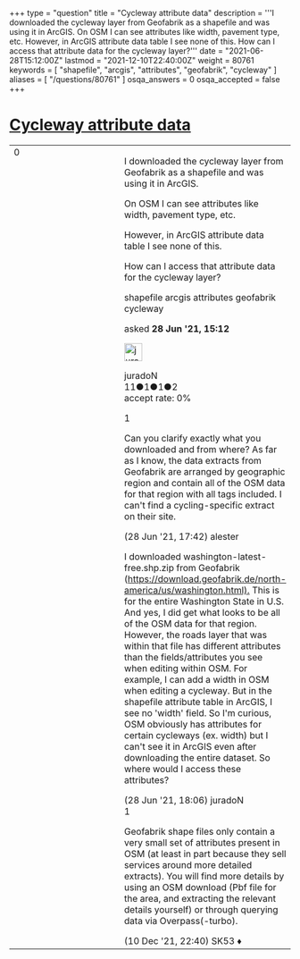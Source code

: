 +++
type = "question"
title = "Cycleway attribute data"
description = '''I downloaded the cycleway layer from Geofabrik as a shapefile and was using it in ArcGIS.  On OSM I can see attributes like width, pavement type, etc. However, in ArcGIS attribute data table I see none of this.  How can I access that attribute data for the cycleway layer?'''
date = "2021-06-28T15:12:00Z"
lastmod = "2021-12-10T22:40:00Z"
weight = 80761
keywords = [ "shapefile", "arcgis", "attributes", "geofabrik", "cycleway" ]
aliases = [ "/questions/80761" ]
osqa_answers = 0
osqa_accepted = false
+++

<div class="headNormal">

# [Cycleway attribute data](/questions/80761/cycleway-attribute-data)

</div>

<div id="main-body">

<div id="askform">

<table id="question-table" style="width:100%;">
<colgroup>
<col style="width: 50%" />
<col style="width: 50%" />
</colgroup>
<tbody>
<tr>
<td style="width: 30px; vertical-align: top"><div class="vote-buttons">
<span id="post-80761-upvote" class="ajax-command post-vote up" rel="nofollow" title="I like this post (click again to cancel)"> </span>
<div id="post-80761-score" class="post-score" title="current number of votes">
0
</div>
<span id="post-80761-downvote" class="ajax-command post-vote down" rel="nofollow" title="I dont like this post (click again to cancel)"> </span> <span id="favorite-mark" class="ajax-command favorite-mark" rel="nofollow" title="mark/unmark this question as favorite (click again to cancel)"> </span>
<div id="favorite-count" class="favorite-count">
&#10;</div>
</div></td>
<td><div id="item-right">
<div class="question-body">
<p>I downloaded the cycleway layer from Geofabrik as a shapefile and was using it in ArcGIS.</p>
<p>On OSM I can see attributes like width, pavement type, etc.</p>
<p>However, in ArcGIS attribute data table I see none of this.</p>
<p>How can I access that attribute data for the cycleway layer?</p>
</div>
<div id="question-tags" class="tags-container tags">
<span class="post-tag tag-link-shapefile" rel="tag" title="see questions tagged &#39;shapefile&#39;">shapefile</span> <span class="post-tag tag-link-arcgis" rel="tag" title="see questions tagged &#39;arcgis&#39;">arcgis</span> <span class="post-tag tag-link-attributes" rel="tag" title="see questions tagged &#39;attributes&#39;">attributes</span> <span class="post-tag tag-link-geofabrik" rel="tag" title="see questions tagged &#39;geofabrik&#39;">geofabrik</span> <span class="post-tag tag-link-cycleway" rel="tag" title="see questions tagged &#39;cycleway&#39;">cycleway</span>
</div>
<div id="question-controls" class="post-controls">
&#10;</div>
<div class="post-update-info-container">
<div class="post-update-info post-update-info-user">
<p>asked <strong>28 Jun '21, 15:12</strong></p>
<img src="https://secure.gravatar.com/avatar/a06fb5e6e6895e4ebb15a9ebfdf5d3b9?s=32&amp;d=identicon&amp;r=g" class="gravatar" width="32" height="32" alt="juradoN&#39;s gravatar image" />
<p><span>juradoN</span><br />
<span class="score" title="11 reputation points">11</span><span title="1 badges"><span class="badge1">●</span><span class="badgecount">1</span></span><span title="1 badges"><span class="silver">●</span><span class="badgecount">1</span></span><span title="2 badges"><span class="bronze">●</span><span class="badgecount">2</span></span><br />
<span class="accept_rate" title="Rate of the user&#39;s accepted answers">accept rate:</span> <span title="juradoN has no accepted answers">0%</span></p>
</div>
</div>
<div id="comments-container-80761" class="comments-container">
<span id="80765"></span>
<div id="comment-80765" class="comment">
<div id="post-80765-score" class="comment-score">
1
</div>
<div class="comment-text">
<p>Can you clarify exactly what you downloaded and from where? As far as I know, the data extracts from Geofabrik are arranged by geographic region and contain all of the OSM data for that region with all tags included. I can't find a cycling-specific extract on their site.</p>
</div>
<div id="comment-80765-info" class="comment-info">
<span class="comment-age">(28 Jun '21, 17:42)</span> <span class="comment-user userinfo">alester</span>
</div>
</div>
<span id="80766"></span>
<div id="comment-80766" class="comment">
<div id="post-80766-score" class="comment-score">
&#10;</div>
<div class="comment-text">
<p>I downloaded washington-latest-free.shp.zip from Geofabrik (<a href="https://download.geofabrik.de/north-america/us/washington.html).">https://download.geofabrik.de/north-america/us/washington.html).</a> This is for the entire Washington State in U.S. And yes, I did get what looks to be all of the OSM data for that region. However, the roads layer that was within that file has different attributes than the fields/attributes you see when editing within OSM. For example, I can add a width in OSM when editing a cycleway. But in the shapefile attribute table in ArcGIS, I see no 'width' field. So I'm curious, OSM obviously has attributes for certain cycleways (ex. width) but I can't see it in ArcGIS even after downloading the entire dataset. So where would I access these attributes?</p>
</div>
<div id="comment-80766-info" class="comment-info">
<span class="comment-age">(28 Jun '21, 18:06)</span> <span class="comment-user userinfo">juradoN</span>
</div>
</div>
<span id="82808"></span>
<div id="comment-82808" class="comment">
<div id="post-82808-score" class="comment-score">
1
</div>
<div class="comment-text">
<p>Geofabrik shape files only contain a very small set of attributes present in OSM (at least in part because they sell services around more detailed extracts). You will find more details by using an OSM download (Pbf file for the area, and extracting the relevant details yourself) or through querying data via Overpass(-turbo).</p>
</div>
<div id="comment-82808-info" class="comment-info">
<span class="comment-age">(10 Dec '21, 22:40)</span> <span class="comment-user userinfo">SK53 ♦</span>
</div>
</div>
</div>
<div id="comment-tools-80761" class="comment-tools">
&#10;</div>
<div class="clear">
&#10;</div>
<div id="comment-80761-form-container" class="comment-form-container">
&#10;</div>
<div class="clear">
&#10;</div>
</div></td>
</tr>
</tbody>
</table>

</div>

</div>

